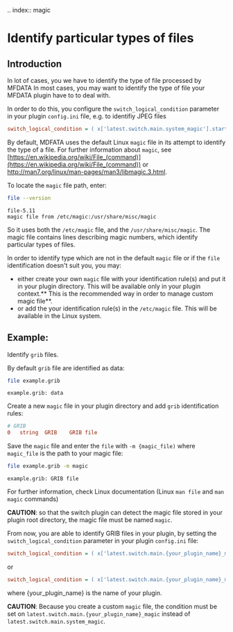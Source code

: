 .. index:: magic
# Identify particular types of files

## Introduction

In lot of cases, you we have to identify the type of file processed by MFDATA
In most cases, you may want to identify the type of file your MFDATA plugin have to to deal with.

In order to do this, you configure the `switch_logical_condition` parameter in your plugin `config.ini` file, e.g. to identifiy JPEG files
```cfg
switch_logical_condition = ( x['latest.switch.main.system_magic'].startswith(b'JPEG image') )

```

By default, MDFATA uses the default Linux `magic` file in its attempt to identify the type of a file. For further information about `magic`, see [https://en.wikipedia.org/wiki/File_(command)](https://en.wikipedia.org/wiki/File_(command)) or http://man7.org/linux/man-pages/man3/libmagic.3.html.

To locate the `magic` file path, enter:

```bash
file --version
```
```
file-5.11
magic file from /etc/magic:/usr/share/misc/magic

```

So it uses both the `/etc/magic` file, and the `/usr/share/misc/magic`.
The magic file contains lines describing magic numbers, which identify particular types of files.

In order to identify type which are not in the default `magic` file or if the `file` identification doesn't suit you, you may:

- either create your own `magic` file with your identification rule(s) and put it in your plugin directory. This will be available only in your plugin context.** This is the recommended way in order to manage custom magic file**.
- or add the your identification rule(s) in the `/etc/magic` file. This will be available in the Linux system.

## Example:

Identify `grib` files.

By default `grib` file are identified as data:
```bash
file example.grib
```
```
example.grib: data
```

Create a new `magic` file in your plugin directory and add `grib` identification rules:
```cfg
# GRIB
0   string  GRIB    GRIB file
```

Save the  `magic` file and enter the `file` with `-m {magic_file)` where `magic_file` is the path to your magic file:
```bash
file example.grib -m magic
```

```
example.grib: GRIB file
```


For further information, check Linux documentation (Linux `man file` and `man magic` commands)

**CAUTION**: so that the switch plugin can detect the magic file stored in your plugin root directory, the magic file must be named `magic`.

From now, you are able to identify GRIB files in your plugin, by setting the `switch_logical_condition` parameter in your plugin `config.ini` file:
```cfg
switch_logical_condition = ( x['latest.switch.main.{your_plugin_name}_magic'].startswith(b'GRIB file') )

```
or
```cfg
switch_logical_condition = ( x['latest.switch.main.{your_plugin_name}_magic'].contains(b'GRIB file') )

```
where {your_plugin_name} is the name of your plugin.

**CAUTION**: Because you create a custom `magic` file, the condition must be set on `latest.switch.main.{your_plugin_name}_magic` instead of `latest.switch.main.system_magic`.

